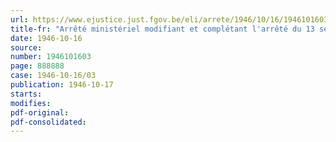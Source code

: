 ```yaml
---
url: https://www.ejustice.just.fgov.be/eli/arrete/1946/10/16/1946101603/justel
title-fr: "Arrêté ministériel modifiant et complétant l'arrêté du 13 septembre 1946 portant réglementation de la distribution des voitures automobiles importées, construites ou assemblées en Belgique"
date: 1946-10-16
source:
number: 1946101603
page: 888888
case: 1946-10-16/03
publication: 1946-10-17
starts:
modifies:
pdf-original:
pdf-consolidated:
---
```


